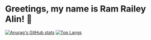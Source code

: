# Greetings, my name is Ram Railey Alin! 👋

[![Anurag's GitHub stats](https://github-readme-stats.vercel.app/api?username=vulpritprooze)](https://github.com/anuraghazra/github-readme-stats)
[![Top Langs](https://github-readme-stats.vercel.app/api/top-langs/?username=vulpritprooze)](https://github.com/anuraghazra/github-readme-stats)

